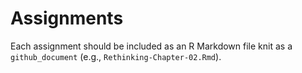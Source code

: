 Assignments
================

Each assignment should be included as an R Markdown file knit as a
`github_document` (e.g., `Rethinking-Chapter-02.Rmd`).

